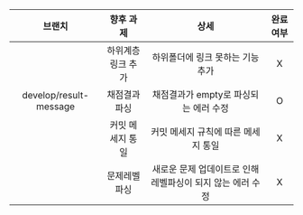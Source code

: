 | 브랜치 | 향후 과제 | 상세 | 완료여부 | 
| :---: | :---: | :---: | :---: | 
| | 하위계층 링크 추가 | 하위폴더에 링크 못하는 기능 추가 | X |
| develop/result-message | 채점결과 파싱 | 채점결과가 empty로 파싱되는 에러 수정 | O |
| | 커밋 메세지 통일 | 커밋 메세지 규칙에 따른 메세지 통일 | X |
| | 문제레벨 파싱 | 새로운 문제 업데이트로 인해 레벨파싱이 되지 않는 에러 수정 | X |